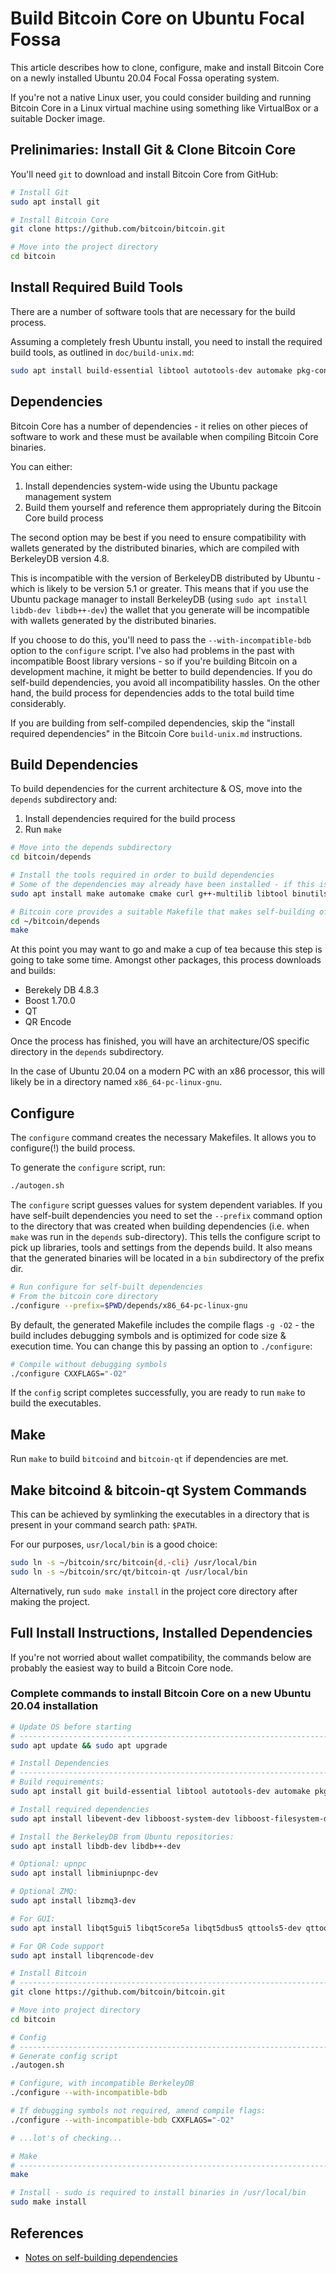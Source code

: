 # Build Bitcoin Core on Ubuntu Focal Fossa

This article describes how to clone, configure, make and install Bitcoin Core on a newly installed Ubuntu 20.04 Focal Fossa operating system.

If you're not a native Linux user, you could consider building and running Bitcoin Core in a Linux virtual machine using something like VirtualBox or a suitable Docker image.

Prelinimaries: Install Git & Clone Bitcoin Core
-----------------------------------------------
You'll need `git` to download and install Bitcoin Core from GitHub:

```bash
# Install Git
sudo apt install git

# Install Bitcoin Core
git clone https://github.com/bitcoin/bitcoin.git

# Move into the project directory
cd bitcoin
```

Install Required Build Tools
----------------------------
There are a number of software tools that are necessary for the build process.

Assuming a completely fresh Ubuntu install, you need to install the required build tools, as outlined in `doc/build-unix.md`:

```bash
sudo apt install build-essential libtool autotools-dev automake pkg-config bsdmainutils python3
```

Dependencies
------------
Bitcoin Core has a number of dependencies - it relies on other pieces of software to work and these must be available when compiling Bitcoin Core binaries.

You can either:

1. Install dependencies system-wide using the Ubuntu package management system
2. Build them yourself and reference them appropriately during the Bitcoin Core build process 

The second option may be best if you need to ensure compatibility with wallets generated by the distributed binaries, which are compiled with BerkeleyDB version 4.8. 

This is incompatible with the version of BerkeleyDB distributed by Ubuntu - which is likely to be version 5.1 or greater. This means that if you use the Ubuntu package manager to install BerkeleyDB (using `sudo apt install libdb-dev libdb++-dev`) the wallet that you generate will be incompatible with wallets generated by the distributed binaries.

If you choose to do this, you'll need to pass the `--with-incompatible-bdb` option to the `configure` script.
I've also had problems in the past with incompatible Boost library versions - so if you're building Bitcoin on a development machine, it might be better to build dependencies. If you do self-build dependencies, you avoid all incompatibility hassles. On the other hand, the build process for dependencies adds to the total build time considerably.

If you are building from self-compiled dependencies, skip the "install required dependencies" in the Bitcoin Core `build-unix.md` instructions.

Build Dependencies
-----------------
To build dependencies for the current architecture & OS, move into the `depends` subdirectory and:

1. Install dependencies required for the build process
2. Run `make`

```bash
# Move into the depends subdirectory
cd bitcoin/depends

# Install the tools required in order to build dependencies 
# Some of the dependencies may already have been installed - if this is the case, they will be ignored by `apt` (or `apt`) so don't worry about it.
sudo apt install make automake cmake curl g++-multilib libtool binutils-gold bsdmainutils pkg-config python3 patch

# Bitcoin core provides a suitable Makefile that makes self-building of dependencies straightforward: 
cd ~/bitcoin/depends
make
```

At this point you may want to go and make a cup of tea because this step is going to take some time. Amongst other packages, this process downloads and builds:

* Berekely DB 4.8.3
* Boost 1.70.0
* QT
* QR Encode

Once the process has finished, you will have an architecture/OS specific directory in the `depends` subdirectory.

In the case of Ubuntu 20.04 on a modern PC with an x86 processor, this will likely be in a directory named `x86_64-pc-linux-gnu`.

Configure
---------
The `configure` command creates the necessary Makefiles. It allows you to configure(!) the build process.

To generate the `configure` script, run:
```bash
./autogen.sh
```

The `configure` script guesses values for system dependent variables. If you have self-built dependencies you need to set the `--prefix` command option to the directory that was created when building dependencies (i.e. when `make` was run in the `depends` sub-directory). This tells the configure script to pick up libraries, tools and settings from the depends build. It also means that the generated binaries will be located in a `bin` subdirectory of the prefix dir.

```bash
# Run configure for self-built dependencies
# From the bitcoin core directory
./configure --prefix=$PWD/depends/x86_64-pc-linux-gnu
```

By default, the generated Makefile includes the compile flags `-g -O2` - the build includes debugging symbols and is optimized for code size & execution time. You can change this by passing an option to `./configure`:

```bash
# Compile without debugging symbols
./configure CXXFLAGS="-O2"
```

If the `config` script completes successfully, you are ready to run `make` to build the executables.

Make
----
Run `make` to build `bitcoind` and `bitcoin-qt` if dependencies are met.

Make bitcoind & bitcoin-qt System Commands
------------------------------------------
This can be achieved by symlinking the executables in a directory that is present in your command search path: `$PATH`.

For our purposes, `usr/local/bin` is a good choice:

```bash
sudo ln -s ~/bitcoin/src/bitcoin{d,-cli} /usr/local/bin
sudo ln -s ~/bitcoin/src/qt/bitcoin-qt /usr/local/bin
```
Alternatively, run `sudo make install` in the project core directory after making the project.


Full Install Instructions, Installed Dependencies
-------------------------------------------------
If you're not worried about wallet compatibility, the commands below are probably the easiest way to build a Bitcoin Core node.

### Complete commands to install Bitcoin Core on a new Ubuntu 20.04 installation

```bash
# Update OS before starting
# -----------------------------------------------------------------------------------------------------------
sudo apt update && sudo apt upgrade

# Install Dependencies
# -----------------------------------------------------------------------------------------------------------
# Build requirements:
sudo apt install git build-essential libtool autotools-dev automake pkg-config bsdmainutils python3

# Install required dependencies
sudo apt install libevent-dev libboost-system-dev libboost-filesystem-dev libboost-test-dev libboost-thread-dev

# Install the BerkeleyDB from Ubuntu repositories:
sudo apt install libdb-dev libdb++-dev

# Optional: upnpc
sudo apt install libminiupnpc-dev

# Optional ZMQ:
sudo apt install libzmq3-dev

# For GUI:
sudo apt install libqt5gui5 libqt5core5a libqt5dbus5 qttools5-dev qttools5-dev-tools

# For QR Code support
sudo apt install libqrencode-dev

# Install Bitcoin
# -----------------------------------------------------------------------------------------------------------
git clone https://github.com/bitcoin/bitcoin.git

# Move into project directory
cd bitcoin

# Config
# -----------------------------------------------------------------------------------------------------------
# Generate config script
./autogen.sh

# Configure, with incompatible BerkeleyDB
./configure --with-incompatible-bdb

# If debugging symbols not required, amend compile flags:
./configure --with-incompatible-bdb CXXFLAGS="-O2"

# ...lot's of checking...

# Make
# -----------------------------------------------------------------------------------------------------------
make

# Install - sudo is required to install binaries in /usr/local/bin
sudo make install 
```

References
-----------
* [Notes on self-building dependencies][1]

[1]: https://github.com/bitcoin/bitcoin/blob/master/depends/README.md
